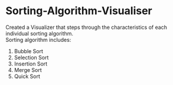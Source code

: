 # Sorting-Algorithm-Visualiser
Created a Visualizer that steps through the characteristics of each individual sorting algorithm. \
Sorting algorithm includes:
1) Bubble Sort
2) Selection Sort
3) Insertion Sort
4) Merge Sort
5) Quick Sort


